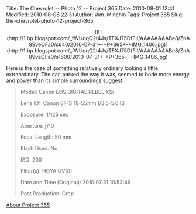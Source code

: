 Title: The Chevrolet -- Photo 12 -- Project 365
Date: 2010-08-01 13:41
Modified: 2010-08-08 22:31
Author: Wm. Minchin
Tags: Project 365
Slug: the-chevrolet-photo-12-project-365

<div class="separator" style="clear: both; text-align: center;">

<p>
[![](http://1.bp.blogspot.com/_fWUoqQ2t4Js/TFXJ75DfFlI/AAAAAAAABe8/ZnA89veOFa0/s640/2010-07-31+-+P+365+-+IMG_1406.jpg)](http://1.bp.blogspot.com/_fWUoqQ2t4Js/TFXJ75DfFlI/AAAAAAAABe8/ZnA89veOFa0/s1600/2010-07-31+-+P+365+-+IMG_1406.jpg)

</div>

Here is the case of something relatively ordinary looking a little
extraordinary. The car, parked the way it was, seemed to bode more
energy and power than its simple surroundings suggest.

> 
> <span style="color: #666666;">Model: </span>Canon EOS DIGITAL REBEL
> XSi
>
> <span style="color: #666666;">Lens ID: </span> Canon EF-S 18-55mm
> f/3.5-5.6 IS
>
> <span style="color: #666666;">Exposure: </span>1/125 sec
>
> <span style="color: #666666;">Aperture: </span>ƒ/10
>
> <span style="color: #666666;">Focal Length: </span>50 mm
>
> <span style="color: #666666;">Flash Used: </span>No
>
> <span style="color: #666666;">ISO: </span>200
>
> <span style="color: #666666;">Filter(s): </span>HOYA UV(0)
>
> <span style="color: #666666;">Date and Time
> (Original): </span>2010:07:31 10:53:49
>
> <span style="color: #666666;">Post Production: </span>Crop
>
> <p>

[About Project
365](http://blog.minchin.ca/2010/07/project-365-introduction.html)

